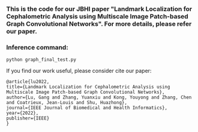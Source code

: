 ### This is the code for our JBHI paper "Landmark Localization for Cephalometric Analysis using Multiscale Image Patch-based Graph Convolutional Networks". For more details, please refer our paper.

### Inference command:

```python graph_final_test.py```


If you find our work useful, please consider cite our paper:

```
@article{lu2022,
title={Landmark Localization for Cephalometric Analysis using Multiscale Image Patch-based Graph Convolutional Networks},
author={Lu, Gang and Zhang, Yuanxiu and Kong, Youyong and Zhang, Chen and Coatrieux, Jean-Louis and Shu, Huazhong},
journal={IEEE Journal of Biomedical and Health Informatics},
year={2022},
publisher={IEEE}
}
```